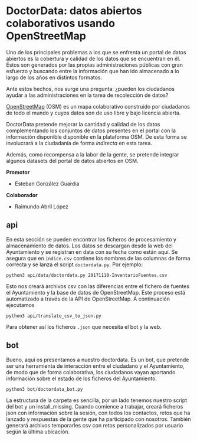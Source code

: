 # DoctorData: datos abiertos colaborativos usando OpenStreetMap

Uno de los principales problemas a los que se enfrenta un portal de datos abiertos es la cobertura y calidad de los datos que se encuentran en él. Éstos son generados por las propias administraciones públicas con gran esfuerzo y buscando entre la información que han ido almacenado a lo largo de los años en distintos formatos.

Ante estos hechos, nos surge una pregunta: ¿pueden los ciudadanos ayudar a las administraciones en la tarea de recolección de datos?

[OpenStreetMap](http://openstreetmap.org) (OSM) es un mapa colaborativo construido por ciudadanos de todo el mundo y cuyos datos son de uso libre y bajo licencia abierta.

DoctorData pretende mejorar la cantidad y calidad de los datos complementando los conjuntos de datos presentes en el portal con la información disponible disponible en la plataforma OSM. De esta forma se involucrará a la ciudadanía de forma *indirecta* en esta tarea.

Además, como recompensa a la labor de la gente, se pretende integrar algunos datasets del portal de datos abiertos en OSM.

__Promotor__

* Esteban González Guardia

__Colaborador__

* Raimundo Abril López

## api

En esta sección se pueden encontrar los ficheros de procesamiento y almacenamiento de datos. Los datos se descargan desde la web del Ayuntamiento y se registran en data con su fecha como están aquí. Se asegura que en `indice.csv` contiene los nombres de las columnas de forma correcta y se lanza el script `doctordata.py`. Por ejemplo:


`python3 api/data/doctordata.py 20171110-InventarioFuentes.csv`

Esto nos creará archivos csv con las diferencias entre el fichero de fuentes el Ayuntamiento y la base de datos de OpenStreetMap. Este proceso está automatizado a través de la API de OpenStreetMap. A continuación ejecutamos

`python3 api/translate_csv_to_json.py`

Para obtener así los ficheros `.json` que necesita el bot y la web.

## bot
Bueno, aquí os presentamos a nuestro doctordata. Es un bot, que pretende ser una herramienta de interacción entre el ciudadano y el Ayuntamiento, de modo que de forma colaborativa, los ciudadanos vayan aportando información sobre el estado de los ficheros del Ayuntamiento.

`python3 bot/doctordata_bot.py`

La estructura de la carpeta es sencilla, por un lado tenemos nuestro script del bot y un install_missing. Cuando comience a trabajar, creará ficheros json con información sobre la sesión, con todos los contactos, retos que ha lanzado y respuestas de la gente que ha participado con nosotros. También generará archivos temporarles csv con retos personalizados por usuario según la última ubicación.

